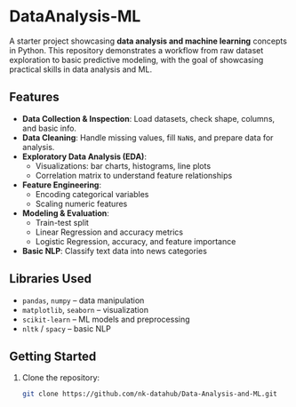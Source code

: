 # DataAnalysis-ML

A starter project showcasing **data analysis and machine learning** concepts in Python. This repository demonstrates a workflow from raw dataset exploration to basic predictive modeling, with the goal of showcasing practical skills in data analysis and ML.

## Features

- **Data Collection & Inspection**: Load datasets, check shape, columns, and basic info.  
- **Data Cleaning**: Handle missing values, fill `NaN`s, and prepare data for analysis.  
- **Exploratory Data Analysis (EDA)**:  
  - Visualizations: bar charts, histograms, line plots  
  - Correlation matrix to understand feature relationships  
- **Feature Engineering**:  
  - Encoding categorical variables  
  - Scaling numeric features  
- **Modeling & Evaluation**:  
  - Train-test split  
  - Linear Regression and accuracy metrics  
  - Logistic Regression, accuracy, and feature importance  
- **Basic NLP**: Classify text data into news categories  

## Libraries Used

- `pandas`, `numpy` – data manipulation  
- `matplotlib`, `seaborn` – visualization  
- `scikit-learn` – ML models and preprocessing  
- `nltk` / `spacy` – basic NLP  

## Getting Started

1. Clone the repository:
   ```bash
   git clone https://github.com/nk-datahub/Data-Analysis-and-ML.git
